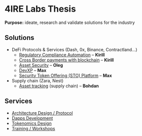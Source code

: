 # 4IRE Labs Thesis

**Purpose:** ideate, research and validate solutions for the industry

## **Solutions**

* DeFi Protocols & Services \(Dash, 0x, Binance, Contractland...\)
  * [Regulatory Compliance Automation](research/complaince-scoring/) – **Kirill**
  * [Cross Border payments with blockchain](research/enabling-fast-transparent-and-compliant-cross-border-payments-with-the-blockchain.md) – **Kirill**
  * [Asset Security](research/asset-security.md) – **Oleg**
  * [DevXP](research/developer-community-devxp.md) – **Max**
  * [Security Token Offering \(STO\) Platform](research/sto-platform.md) – **Max**
* Supply chain \(Zara, Nest\)
  * [Asset tracking](research/asset-tracking.md) \(supply chain\) – **Bohdan**

## **Services**

* [Architecture Design / Protocol](services/architecture-design-protocol.md)
* [Dapps Development](services/dapps-wallets-development.md)
* [Tokenomics Design](services/tokenomics-design.md)
* [Training / Workshops](services/training-workshops.md)

